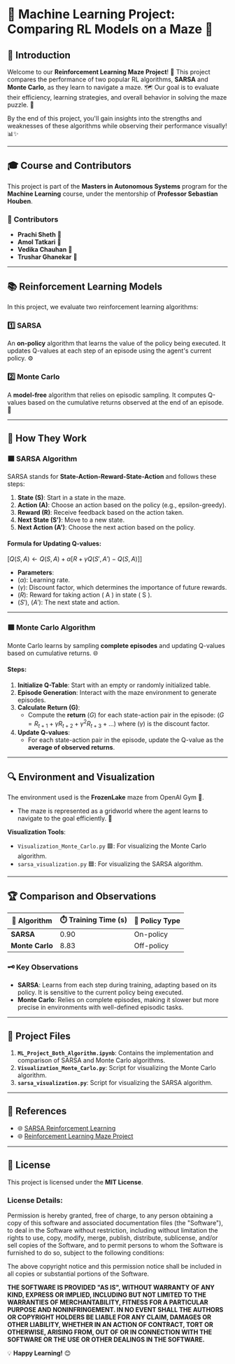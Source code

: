 # 🌟 **Machine Learning Project: Comparing RL Models on a Maze** 🌟

## 🚀 **Introduction**

Welcome to our **Reinforcement Learning Maze Project**! 🎯 This project compares the performance of two popular RL algorithms, **SARSA** and **Monte Carlo**, as they learn to navigate a maze. 🗺️ Our goal is to evaluate their efficiency, learning strategies, and overall behavior in solving the maze puzzle. 🧩  

By the end of this project, you'll gain insights into the strengths and weaknesses of these algorithms while observing their performance visually! 📊✨

---

## 🎓 **Course and Contributors**

This project is part of the **Masters in Autonomous Systems** program for the **Machine Learning** course, under the mentorship of **Professor Sebastian Houben**.  

### 🤝 **Contributors**
- **Prachi Sheth** 🌟  
- **Amol Tatkari** 🌟  
- **Vedika Chauhan** 🌟  
- **Trushar Ghanekar** 🌟  

---

## 📚 **Reinforcement Learning Models**

In this project, we evaluate two reinforcement learning algorithms:

### 1️⃣ **SARSA**  
An **on-policy** algorithm that learns the value of the policy being executed. It updates Q-values at each step of an episode using the agent's current policy. ⚙️

### 2️⃣ **Monte Carlo**  
A **model-free** algorithm that relies on episodic sampling. It computes Q-values based on the cumulative returns observed at the end of an episode. 🔄

---

## 🧠 **How They Work**

### 🟦 **SARSA Algorithm**  
SARSA stands for **State-Action-Reward-State-Action** and follows these steps:
1. **State (S)**: Start in a state in the maze.  
2. **Action (A)**: Choose an action based on the policy (e.g., epsilon-greedy).  
3. **Reward (R)**: Receive feedback based on the action taken.  
4. **Next State (S')**: Move to a new state.  
5. **Next Action (A')**: Choose the next action based on the policy.  

#### Formula for Updating Q-values:
$[
Q(S, A) \leftarrow Q(S, A) + \alpha \left[ R + \gamma Q(S', A') - Q(S, A) \right]
]$

- **Parameters**:  
- $( \alpha )$: Learning rate.
- $( \gamma )$: Discount factor, which determines the importance of future rewards.
- $( R )$: Reward for taking action \( A \) in state \( S \).
- $( S' )$, $( A' )$: The next state and action.

---

### 🟩 **Monte Carlo Algorithm**  
Monte Carlo learns by sampling **complete episodes** and updating Q-values based on cumulative returns. 🌐

#### Steps:
1. **Initialize Q-Table**: Start with an empty or randomly initialized table.  
2. **Episode Generation**: Interact with the maze environment to generate episodes.  
3. **Calculate Return (G)**:
   - Compute the **return** $( G )$ for each state-action pair in the episode:
     $(
     G = R_{t+1} + \gamma R_{t+2} + \gamma^2 R_{t+3} + \ldots
     )$
     where $( \gamma )$ is the discount factor.
4. **Update Q-values**:
   - For each state-action pair in the episode, update the Q-value as the **average of observed returns**.  

---

## 🔍 **Environment and Visualization**

The environment used is the **FrozenLake** maze from OpenAI Gym 🧊.  
- The maze is represented as a gridworld where the agent learns to navigate to the goal efficiently. 🏁  

**Visualization Tools**:  
- `Visualization_Monte_Carlo.py` 🟩: For visualizing the Monte Carlo algorithm.  
- `sarsa_visualization.py` 🟦: For visualizing the SARSA algorithm.  

---

## 🏆 **Comparison and Observations**

| 🔢 **Algorithm**   | ⏱️ **Training Time (s)** | 📜 **Policy Type** |
|--------------------|--------------------------|--------------------|
| **SARSA**          | 0.90                     | On-policy          |
| **Monte Carlo**    | 8.83                     | Off-policy         |

### 🗝️ **Key Observations**
- **SARSA**: Learns from each step during training, adapting based on its policy. It is sensitive to the current policy being executed.  
- **Monte Carlo**: Relies on complete episodes, making it slower but more precise in environments with well-defined episodic tasks.  

---

## 📂 **Project Files**

1. **`ML_Project_Both_Algorithm.ipynb`**: Contains the implementation and comparison of SARSA and Monte Carlo algorithms.  
2. **`Visualization_Monte_Carlo.py`**: Script for visualizing the Monte Carlo algorithm.  
3. **`sarsa_visualization.py`**: Script for visualizing the SARSA algorithm.  

---

## 📖 **References**

- 🌐 [SARSA Reinforcement Learning](https://www.geeksforgeeks.org/sarsa-reinforcement-learning/)  
- 🌐 [Reinforcement Learning Maze Project](https://github.com/erikdelange/Reinforcement-Learning-Maze)  

---
## 📝 **License**

This project is licensed under the **MIT License**.  

### License Details:
Permission is hereby granted, free of charge, to any person obtaining a copy of this software and associated documentation files (the "Software"), to deal in the Software without restriction, including without limitation the rights to use, copy, modify, merge, publish, distribute, sublicense, and/or sell copies of the Software, and to permit persons to whom the Software is furnished to do so, subject to the following conditions:  

The above copyright notice and this permission notice shall be included in all copies or substantial portions of the Software.  

**THE SOFTWARE IS PROVIDED "AS IS", WITHOUT WARRANTY OF ANY KIND, EXPRESS OR IMPLIED, INCLUDING BUT NOT LIMITED TO THE WARRANTIES OF MERCHANTABILITY, FITNESS FOR A PARTICULAR PURPOSE AND NONINFRINGEMENT. IN NO EVENT SHALL THE AUTHORS OR COPYRIGHT HOLDERS BE LIABLE FOR ANY CLAIM, DAMAGES OR OTHER LIABILITY, WHETHER IN AN ACTION OF CONTRACT, TORT OR OTHERWISE, ARISING FROM, OUT OF OR IN CONNECTION WITH THE SOFTWARE OR THE USE OR OTHER DEALINGS IN THE SOFTWARE.**


💡 **Happy Learning!** 😊
